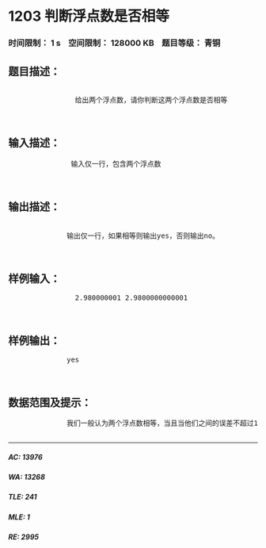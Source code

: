 # 1203 判断浮点数是否相等   
### 时间限制： 1 s&nbsp;&nbsp;&nbsp;&nbsp;空间限制： 128000 KB&nbsp;&nbsp;&nbsp;&nbsp;题目等级： 青铜  
## 题目描述：  

<pre>
             
                给出两个浮点数，请你判断这两个浮点数是否相等
              
            </pre>
  
  
## 输入描述：  

<pre>
               输入仅一行，包含两个浮点数

            </pre>
  
  
## 输出描述：  

<pre>
              
              输出仅一行，如果相等则输出yes，否则输出no。
              
            </pre>
  
  
## 样例输入：  

<pre>
                2.980000001 2.9800000000001

            </pre>
  
  
## 样例输出：  

<pre>
              yes

            </pre>
  
  
## 数据范围及提示：  

<pre>
              我们一般认为两个浮点数相等，当且当他们之间的误差不超过1e-8。
            </pre>
  
  
***  

##### AC: 13976  
##### WA: 13268  
##### TLE: 241  
##### MLE: 1  
##### RE: 2995  
